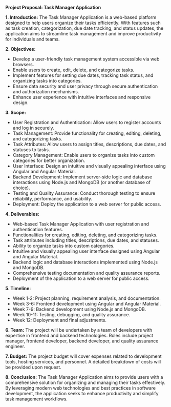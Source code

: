 **Project Proposal: Task Manager Application**

**1. Introduction:**
   The Task Manager Application is a web-based platform designed to help users organize their tasks efficiently. With features such as task creation, categorization, due date tracking, and status updates, the application aims to streamline task management and improve productivity for individuals and teams.

**2. Objectives:**
   - Develop a user-friendly task management system accessible via web browsers.
   - Enable users to create, edit, delete, and categorize tasks.
   - Implement features for setting due dates, tracking task status, and organizing tasks into categories.
   - Ensure data security and user privacy through secure authentication and authorization mechanisms.
   - Enhance user experience with intuitive interfaces and responsive design.

**3. Scope:**
   - User Registration and Authentication: Allow users to register accounts and log in securely.
   - Task Management: Provide functionality for creating, editing, deleting, and categorizing tasks.
   - Task Attributes: Allow users to assign titles, descriptions, due dates, and statuses to tasks.
   - Category Management: Enable users to organize tasks into custom categories for better organization.
   - User Interface: Design an intuitive and visually appealing interface using Angular and Angular Material.
   - Backend Development: Implement server-side logic and database interactions using Node.js and MongoDB (or another database of choice).
   - Testing and Quality Assurance: Conduct thorough testing to ensure reliability, performance, and usability.
   - Deployment: Deploy the application to a web server for public access.

**4. Deliverables:**
   - Web-based Task Manager Application with user registration and authentication features.
   - Functionalities for creating, editing, deleting, and categorizing tasks.
   - Task attributes including titles, descriptions, due dates, and statuses.
   - Ability to organize tasks into custom categories.
   - Intuitive and visually appealing user interface designed using Angular and Angular Material.
   - Backend logic and database interactions implemented using Node.js and MongoDB.
   - Comprehensive testing documentation and quality assurance reports.
   - Deployment of the application to a web server for public access.

**5. Timeline:**
   - Week 1-2: Project planning, requirement analysis, and documentation.
   - Week 3-6: Frontend development using Angular and Angular Material.
   - Week 7-9: Backend development using Node.js and MongoDB.
   - Week 10-11: Testing, debugging, and quality assurance.
   - Week 12: Deployment and final adjustments.

**6. Team:**
   The project will be undertaken by a team of developers with expertise in frontend and backend technologies. Roles include project manager, frontend developer, backend developer, and quality assurance engineer.

**7. Budget:**
   The project budget will cover expenses related to development tools, hosting services, and personnel. A detailed breakdown of costs will be provided upon request.

**8. Conclusion:**
   The Task Manager Application aims to provide users with a comprehensive solution for organizing and managing their tasks effectively. By leveraging modern web technologies and best practices in software development, the application seeks to enhance productivity and simplify task management workflows.